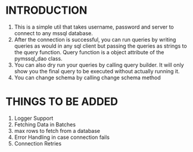 # INTRODUCTION 

1. This is a simple util that takes username, password and server to connect to any mssql database. 
2. After the connection is successful, you can run queries by writing queries as would in any sql client but passing the queries as strings to the query function. Query function is a object attribute of the pymssql_dao class. 
3. You can also dry run your queries by calling query builder. It will only show you the final query to be executed without actually running it. 
4. You can change schema by calling change schema method

# THINGS TO BE ADDED

1. Logger Support 
2. Fetching Data in Batches
3. max rows to fetch from a database 
4. Error Handling in case connection fails 
5. Connection Retries 